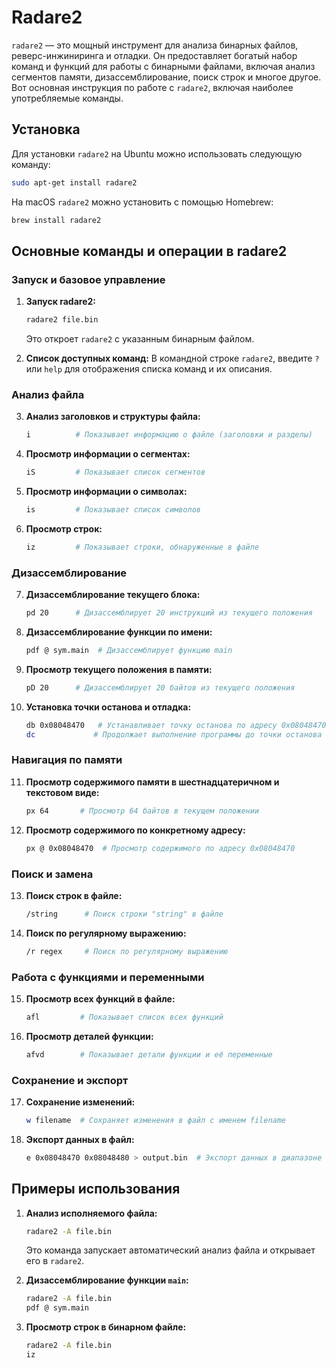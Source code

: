 # Radare2

`radare2` — это мощный инструмент для анализа бинарных файлов, реверс-инжиниринга и отладки. Он предоставляет богатый набор команд и функций для работы с бинарными файлами, включая анализ сегментов памяти, дизассемблирование, поиск строк и многое другое. Вот основная инструкция по работе с `radare2`, включая наиболее употребляемые команды.

## Установка

Для установки `radare2` на Ubuntu можно использовать следующую команду:

```bash
sudo apt-get install radare2
```

На macOS `radare2` можно установить с помощью Homebrew:

```bash
brew install radare2
```

## Основные команды и операции в radare2

### Запуск и базовое управление

1. **Запуск radare2:**
   ```bash
   radare2 file.bin
   ```
   Это откроет `radare2` с указанным бинарным файлом.

2. **Список доступных команд:**
   В командной строке `radare2`, введите `?` или `help` для отображения списка команд и их описания.

### Анализ файла

3. **Анализ заголовков и структуры файла:**
   ```bash
   i          # Показывает информацию о файле (заголовки и разделы)
   ```

4. **Просмотр информации о сегментах:**
   ```bash
   iS         # Показывает список сегментов
   ```

5. **Просмотр информации о символах:**
   ```bash
   is         # Показывает список символов
   ```

6. **Просмотр строк:**
   ```bash
   iz         # Показывает строки, обнаруженные в файле
   ```

### Дизассемблирование

7. **Дизассемблирование текущего блока:**
   ```bash
   pd 20      # Дизассемблирует 20 инструкций из текущего положения
   ```

8. **Дизассемблирование функции по имени:**
   ```bash
   pdf @ sym.main  # Дизассемблирует функцию main
   ```

9. **Просмотр текущего положения в памяти:**
   ```bash
   pD 20      # Дизассемблирует 20 байтов из текущего положения
   ```

10. **Установка точки останова и отладка:**
    ```bash
    db 0x08048470   # Устанавливает точку останова по адресу 0x08048470
    dc             # Продолжает выполнение программы до точки останова
    ```

### Навигация по памяти

11. **Просмотр содержимого памяти в шестнадцатеричном и текстовом виде:**
    ```bash
    px 64       # Просмотр 64 байтов в текущем положении
    ```

12. **Просмотр содержимого по конкретному адресу:**
    ```bash
    px @ 0x08048470  # Просмотр содержимого по адресу 0x08048470
    ```

### Поиск и замена

13. **Поиск строк в файле:**
    ```bash
    /string      # Поиск строки "string" в файле
    ```

14. **Поиск по регулярному выражению:**
    ```bash
    /r regex     # Поиск по регулярному выражению
    ```

### Работа с функциями и переменными

15. **Просмотр всех функций в файле:**
    ```bash
    afl         # Показывает список всех функций
    ```

16. **Просмотр деталей функции:**
    ```bash
    afvd        # Показывает детали функции и её переменные
    ```

### Сохранение и экспорт

17. **Сохранение изменений:**
    ```bash
    w filename  # Сохраняет изменения в файл с именем filename
    ```

18. **Экспорт данных в файл:**
    ```bash
    e 0x08048470 0x08048480 > output.bin  # Экспорт данных в диапазоне адресов в файл output.bin
    ```

## Примеры использования

1. **Анализ исполняемого файла:**

   ```bash
   radare2 -A file.bin
   ```
   Это команда запускает автоматический анализ файла и открывает его в `radare2`.

2. **Дизассемблирование функции `main`:**

   ```bash
   radare2 -A file.bin
   pdf @ sym.main
   ```

3. **Просмотр строк в бинарном файле:**

   ```bash
   radare2 -A file.bin
   iz
   ```
